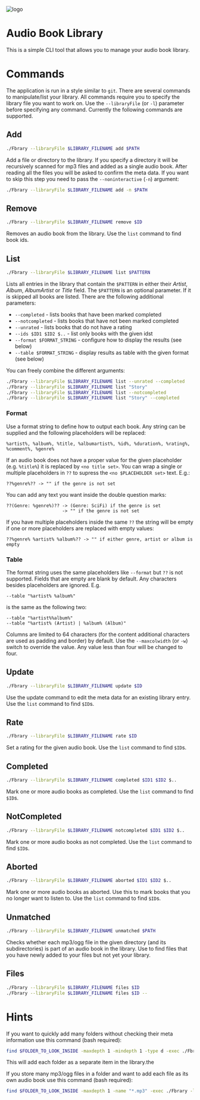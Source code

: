 ![logo](https://raw.githubusercontent.com/b0wter/fbrary/master/logo.png)

Audio Book Library
==================
This is a simple CLI tool that allows you to manage your audio book library.

Commands
========
The application is run in a style similar to `git`. There are several commands to manipulate/list your library.
All commands require you to specify the library file you want to work on. 
Use the `--libraryFile` (or `-l`) parameter before specifying any command.
Currently the following commands are supported.

Add
---
```bash
./Fbrary --libraryFile $LIBRARY_FILENAME add $PATH
```
Add a file or directory to the library.
If you specify a directory it will be recursively scanned for mp3 files and added as a single audio book.
After reading all the files you will be asked to confirm the meta data. 
If you want to skip this step you need to pass the `--noninteractive` (`-n`) argument:
```bash
./Fbrary --libraryFile $LIBRARY_FILENAME add -n $PATH
```

Remove
------
```bash
./Fbrary --libraryFile $LIBRARY_FILENAME remove $ID
```
Removes an audio book from the library. Use the `list` command to find book ids.

List
----
```bash
./Fbrary --libraryFile $LIBRARY_FILENAME list $PATTERN
```
Lists all entries in the library that contain the `$PATTERN` in either their _Artist_, _Album_, _AlbumArtist_ or _Title_ field.
The `$PATTERN` is an optional parameter. If it is skipped all books are listed.
There are the following additional parameters:

 * `--completed` - lists books that have been marked completed
 * `--notcompleted` - lists books that have not been marked completed
 * `--unrated` - lists books that do not have a rating
 * `--ids $ID1 $ID2 $..` - list only books with the given idst
 * `--format $FORMAT_STRING` - configure how to display the results (see below)
 * `--table $FORMAT_STRING` - display results as table with the given format (see below)

You can freely combine the different arguments:
```bash
./Fbrary --libraryFile $LIBRARY_FILENAME list --unrated --completed
./Fbrary --libraryFile $LIBRARY_FILENAME list "Story"
./Fbrary --libraryFile $LIBRARY_FILENAME list --notcompleted
./Fbrary --libraryFile $LIBRARY_FILENAME list "Story" --completed
```

### Format
Use a format string to define how to output each book. Any string can be supplied and the following placeholders will be replaced:
```
%artist%, %album%, %title, %albumartist%, %id%, %duration%, %rating%, %comment%, %genre%
```
If an audio book does not have a proper value for the given placeholder (e.g. `%title%`) it is replaced by `<no title set>`. You can wrap a single or multiple placeholders in `??` to supress the `<no $PLACEHOLDER set>` text. E.g.:
```
??%genre%?? -> "" if the genre is not set
```
You can add any text you want inside the double question marks:
```
??(Genre: %genre%)?? -> (Genre: SciFi) if the genre is set
                     -> "" if the genre is not set
```
If you have multiple placeholders inside the same `??` the string will be empty if one or more placeholders are replaced with empty values:
```
??%genre% %artist% %album%?? -> "" if either genre, artist or album is empty
```

### Table
The format string uses the same placeholders like `--format` but `??` is not supported. Fields that are empty are blank by default. Any characters besides placeholders are ignored. E.g.
```
--table "%artist% %album%"
```
is the same as the following two:
```
--table "%artist%%album%"
--table "%artist% (Artist) | %album% (Album)"
```
Columns are limited to 64 characters (for the content additional characters are used as padding and border) by default. Use the `--maxcolwidth` (or `-w`) switch to override the value. Any value less than four will be changed to four.

Update
------
```bash
./Fbrary --libraryFile $LIBRARY_FILENAME update $ID
```
Use the update command to edit the meta data for an existing library entry.
Use the `list` command to find `$ID`s.

Rate
----
```bash
./Fbrary --libraryFile $LIBRARY_FILENAME rate $ID
```
Set a rating for the given audio book.
Use the `list` command to find `$ID`s.

Completed
---------
```bash
./Fbrary --libraryFile $LIBRARY_FILENAME completed $ID1 $ID2 $..
```
Mark one or more audio books as completed.
Use the `list` command to find `$ID`s.

NotCompleted
------------
```bash
./Fbrary --libraryFile $LIBRARY_FILENAME notcompleted $ID1 $ID2 $..
```
Mark one or more audio books as not completed.
Use the `list` command to find `$ID`s.

Aborted
-------
```bash
./Fbrary --libraryFile $LIBRARY_FILENAME aborted $ID1 $ID2 $..
```
Mark one or more audio books as aborted. Use this to mark books that you no longer want to listen to.
Use the `list` command to find `$ID`s.

Unmatched
-------
```bash
./Fbrary --libraryFile $LIBRARY_FILENAME unmatched $PATH
```
Checks whether each mp3/ogg file in the given directory (and its subdirectories) is part of an audio book in the library. Use to find files that you have newly added to your files but not yet your library.

Files
-----
```bash
./Fbrary --libraryFile $LIBRARY_FILENAME files $ID
./Fbrary --libraryFile $LIBRARY_FILENAME files $ID --
```

Hints
=====
If you want to quickly add many folders without checking their meta information use this command (bash required):
```bash
find $FOLDER_TO_LOOK_INSIDE -maxdepth 1 -mindepth 1 -type d -exec ./Fbrary -l $LIBRARY_FILENAME add -n '{}' \;
```
This will add each folder as a separate item in the library.the

If you store many mp3/ogg files in a folder and want to add each file as its own audio book use this command (bash required):
```bash
find $FOLDER_TO_LOOK_INSIDE -maxdepth 1 -name "*.mp3" -exec ./Fbrary -l $LIBRARY_FILENAME add -n '{}' \;
```

